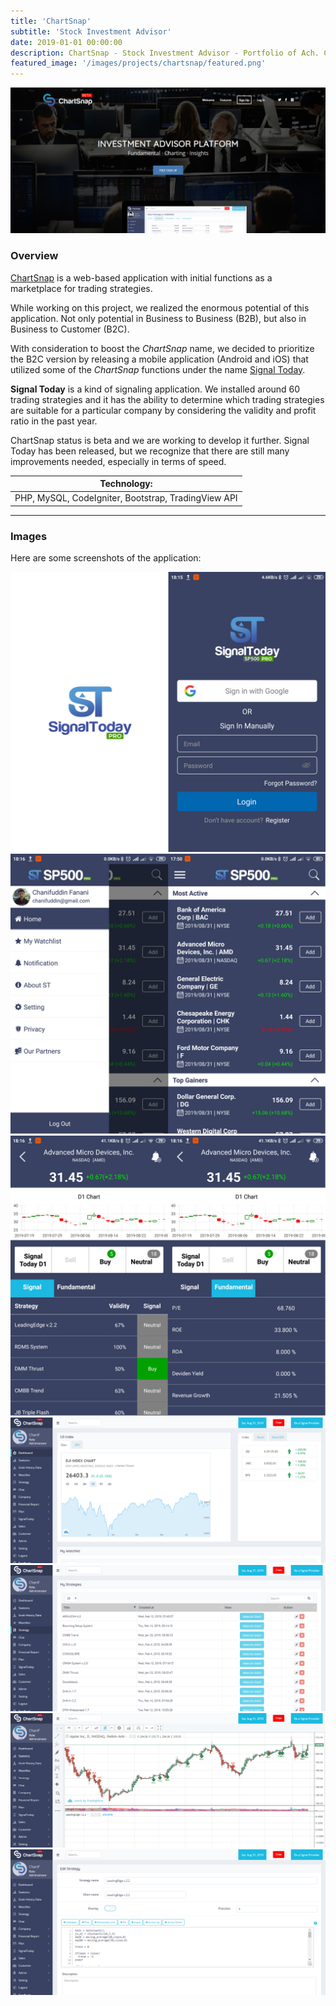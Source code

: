 ```yaml
---
title: 'ChartSnap'
subtitle: 'Stock Investment Advisor'
date: 2019-01-01 00:00:00
description: ChartSnap - Stock Investment Advisor - Portfolio of Ach. Chanifuddin Fanani
featured_image: '/images/projects/chartsnap/featured.png'
---
```


![](/images/projects/chartsnap/01.jpg)

### Overview

[ChartSnap](https://www.chartsnap.com) is a web-based application with initial functions as a marketplace for trading strategies.

While working on this project, we realized the enormous potential of this application. Not only potential in Business to Business (B2B), but also in Business to Customer (B2C).

With consideration to boost the *ChartSnap* name, we decided to prioritize the B2C version by releasing a mobile application (Android and iOS) that utilized some of the *ChartSnap* functions under the name [Signal Today](https://play.google.com/store/apps/details?id=com.chartsnap.signaltoday&hl=en).

**Signal Today** is a kind of signaling application. We installed around 60 trading strategies and it has the ability to determine which trading strategies are suitable for a particular company by considering the validity and profit ratio in the past year.

ChartSnap status is beta and we are working to develop it further. Signal Today has been released, but we recognize that there are still many improvements needed, especially in terms of speed.

| Technology: |
|-------------|
| PHP, MySQL, CodeIgniter, Bootstrap, TradingView API |

---

### Images

Here are some screenshots of the application:

<div class="gallery" data-columns="3">
	<img src="/images/projects/chartsnap/06.jpg">
    <img src="/images/projects/chartsnap/07.jpg">
    <img src="/images/projects/chartsnap/08.jpg">
	<img src="/images/projects/chartsnap/02.png">
	<img src="/images/projects/chartsnap/03.png">
	<img src="/images/projects/chartsnap/04.png">
	<img src="/images/projects/chartsnap/05.png">
</div>